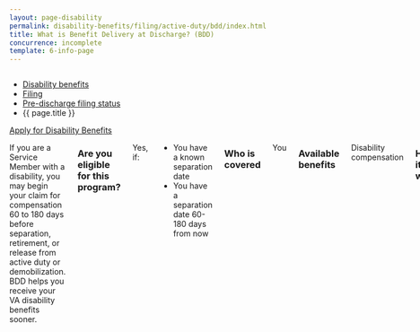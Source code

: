 ```yaml
---
layout: page-disability
permalink: disability-benefits/filing/active-duty/bdd/index.html
title: What is Benefit Delivery at Discharge? (BDD)
concurrence: incomplete
template: 6-info-page
---
```


<div class="splash" markdown="0">
<div class="row" markdown="0">
<div class="small-12 columns" markdown="0">

<ul class="breadcrumbs" role="menubar" aria-label="Primary">
<li class="parent"><a href="{{ site.url }}/disability-benefits/">Disability benefits</a></li>
<li class="parent"><a href="{{ site.url }}/disability-benefits/filing">Filing</a></li>
<li class="parent"><a href="{{ site.url }}/disability-benefits/filing/active-duty/">Pre-discharge filing status</a></li>
<li class="active">{{ page.title }}</li>
</ul>

</div>
</div>
</div>

<div class="main" role="main" markdown="0">

<div class="action-bar">
  <div class="row">
    <div class="small-12 columns">
      <a class="button small start" href="{{ site.url}}/disability-benefits/get/">Apply for Disability Benefits</a>
    </div>
  </div>  
</div>

<div class="section one" markdown="0">
<div class="primary" markdown="0">
<div class="row" markdown="0">
<div class="small-12 columns" markdown="1">

If you are a Service Member with a disability, you may begin your claim for compensation 60 to 180 days before separation, retirement, or release from active duty or demobilization. BDD helps you receive your VA disability benefits sooner. 

### Are you eligible for this program? 

Yes, if: 
-	You have a known separation date 
-	You have a separation date 60-180 days from now

### Who is covered
You

### Available benefits
Disability compensation 

### How it works
You must give your service treatment records to VA when you apply, and you must complete all phases of VA/DOD medical separation examination processes at point of separation, before your release from the military. 

BDD is available nationwide and open to all Service Members on full-time active duty, including members of the National Guard and Reserve. Members of the Coast Guard may also participate.

**Exception:** If you are less than 60 days from separation, you can submit a [Quick Start claim](http://www.benefits.va.gov/PREDISCHARGE/claims-pre-discharge-quickstart.asp).

### Learn More:
If you are on a military installation, contact your local Transition Assistance Office or ACAP Center (Army only) to schedule an appointment to attend a VA benefits briefing and learn how to initiate your claim. You can also call the VA toll free at 1-800-827-1000.


</div>
</div>
</div>
</div>

</div>
